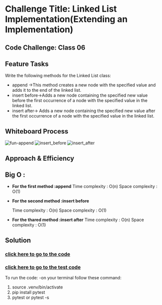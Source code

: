 # Challenge Title: Linked List Implementation(Extending an Implementation)
## Code Challenge: Class 06 
## Feature Tasks

Write the following methods for the Linked List class:
- append ->This method creates a new node with the specified value and adds it to the end of the linked list.
- insert before->Adds a new node containing the specified new value before the first occurrence of a node with the specified value in the linked list.
- insert after-> Adds a new node containing the specified new value after the first occurrence of a node with the specified value in the linked list.


## Whiteboard Process
![fun-append](../data-structures-and-algorithms/img/fun-append.PNG)
![insert_before](../data-structures-and-algorithms/img/insert-before-fun.PNG)
![insert_after](../data-structures-and-algorithms/img/insert_after.PNG)
## Approach & Efficiency


## Big O :
- **For the first method :append** 
     Time complexity : O(n) Space complexity : O(1)

- **For the second method :insert before** 

     Time complexity : O(n) Space complexity : O(1)

- **For the thared method :insert after** 
     Time complexity : O(n) Space complexity : O(1)


## Solution
### [click here to go to the code](./LinkedList/LinkedList.py)
### [click here to go to the test code](./tests/test_ll.py)


To run the code:
-on your terminal follow these command:
1. source .venv/bin/activate
2. pip install pytest
3. pytest or pytest -s
